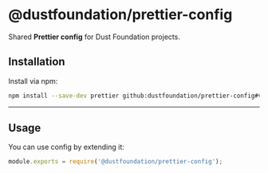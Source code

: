# @dustfoundation/prettier-config

Shared **Prettier config** for Dust Foundation projects.

## Installation

Install via npm:

```sh
npm install --save-dev prettier github:dustfoundation/prettier-config#v1.0.1
```

---

## Usage

You can use config by extending it:

```js
module.exports = require('@dustfoundation/prettier-config');
```
